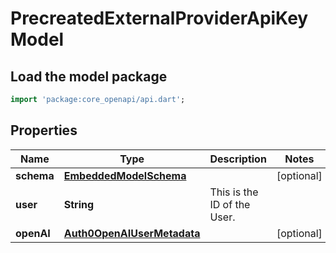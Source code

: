 # PrecreatedExternalProviderApiKey Model

## Load the model package
```dart
import 'package:core_openapi/api.dart';
```

## Properties
Name | Type | Description | Notes
------------ | ------------- | ------------- | -------------
**schema** | [**EmbeddedModelSchema**](EmbeddedModelSchema) |  | [optional] 
**user** | **String** | This is the ID of the User. | 
**openAI** | [**Auth0OpenAIUserMetadata**](Auth0OpenAIUserMetadata) |  | [optional] 




